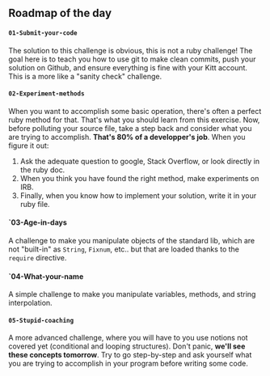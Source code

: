 ## Roadmap of the day

#### `01-Submit-your-code`

The solution to this challenge is obvious, this is not a ruby challenge! The goal here is to teach you how to use git to make clean commits, push your solution on Github, and ensure everything is fine with your Kitt account. This is a more like a "sanity check" challenge.

#### `02-Experiment-methods`

When you want to accomplish some basic operation, there's often a perfect ruby method for that. That's what you should learn from this exercise. Now, before polluting your source file, take a step back and consider what you are trying to accomplish. **That's 80% of a developper's job**. When you figure it out:

1. Ask the adequate question to google, Stack Overflow, or look directly in the ruby doc.
1. When you think you have found the right method, make experiments on IRB.
1. Finally, when you know how to implement your solution, write it in your ruby file.

#### `03-Age-in-days

A challenge to make you manipulate objects of the standard lib, which are not "built-in" as `String`, `Fixnum`, etc.. but that are loaded thanks to the `require` directive.

#### `04-What-your-name

A simple challenge to make you manipulate variables, methods, and string interpolation.

#### `05-Stupid-coaching`

A more advanced challenge, where you will have to you use notions not covered yet (conditional and looping structures). Don't panic, **we'll see these concepts tomorrow**. Try to go step-by-step and ask yourself what you are trying to accomplish in your program before writing some code.

